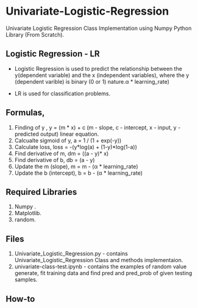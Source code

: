 # Univariate-Logistic-Regression
Univariate Logistic Regression Class Implementation using Numpy Python Library (From Scratch).

## Logistic Regression - LR

  * Logistic Regression is used to predict the relationship between the y(dependent variable) and the x (independent variables), where the y (dependent varible) is binary (0 or 1) nature.α * learning_rate)
  
  * LR is used for classification problems.

## Formulas,

  1. Finding of y , y = (m * x) + c (m - slope, c - intercept, x - input, y - predicted output) linear equation.
  2. Calcualte sigmoid of y, a = 1 / (1 + exp(-y))
  3. Calculate loss,  loss = -(y*log(a) + (1-y)*log(1-a))
  4. Find derivative of m, dm = ((a - y)* x)
  5. Find derivative of b, db = (a - y)
  6. Update the m (slope), m = m - (α * learning_rate)
  7. Update the b (intercept), b = b - (α * learning_rate)

## Required Libraries
  1. Numpy .
  2. Matplotlib.
  3. random.
  
## Files
  1. Univariate_Logistic_Regression.py - contains Univariate_Logistic_Regression Class and methods implementaion.
  2. univariate-class-test.ipynb - contains the examples of random value generate, fit training data and find pred and pred_prob of given testing samples.

## How-to
